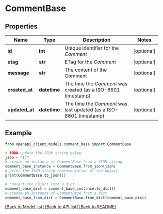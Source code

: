 # CommentBase


## Properties

Name | Type | Description | Notes
------------ | ------------- | ------------- | -------------
**id** | **int** | Unique identifier for the *Comment* | [optional] 
**etag** | **str** | ETag for the *Comment* | [optional] 
**message** | **str** | The content of the Comment | [optional] 
**created_at** | **datetime** | The time the *Comment* was created (as a ISO-8601 timestamp) | [optional] 
**updated_at** | **datetime** | The time the *Comment* was last updated (as a ISO-8601 timestamp) | [optional] 

## Example

```python
from openapi_client.models.comment_base import CommentBase

# TODO update the JSON string below
json = "{}"
# create an instance of CommentBase from a JSON string
comment_base_instance = CommentBase.from_json(json)
# print the JSON string representation of the object
print(CommentBase.to_json())

# convert the object into a dict
comment_base_dict = comment_base_instance.to_dict()
# create an instance of CommentBase from a dict
comment_base_from_dict = CommentBase.from_dict(comment_base_dict)
```
[[Back to Model list]](../README.md#documentation-for-models) [[Back to API list]](../README.md#documentation-for-api-endpoints) [[Back to README]](../README.md)


